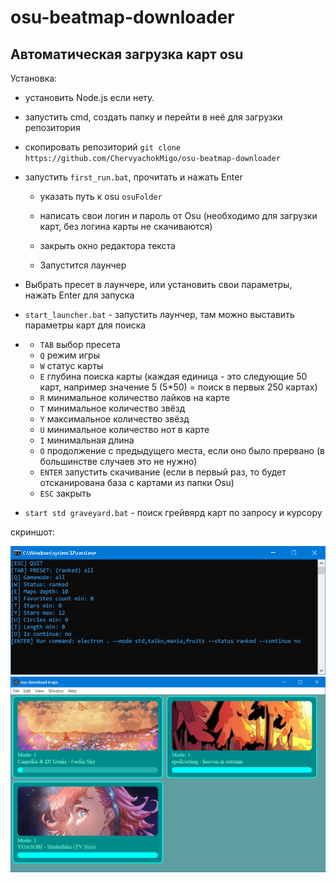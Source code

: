 # osu-beatmap-downloader
<h2>Автоматическая загрузка карт osu</h2>

Установка:

* установить Node.js если нету.

* запустить cmd, создать папку и перейти в неё для загрузки репозитория

* скопировать репозиторий `git clone https://github.com/ChervyachokMigo/osu-beatmap-downloader`

* запустить `first_run.bat`, прочитать и нажать Enter

  * указать путь к osu `osuFolder`
    
  * написать свои логин и пароль от Osu (необходимо для загрузки карт, без логина карты не скачиваются)
    
  * закрыть окно редактора текста
 
  * Запустится лаунчер
 
* Выбрать пресет в лаунчере, или установить свои параметры, нажать Enter для запуска

* `start_launcher.bat` - запустить лаунчер, там можно выставить параметры карт для поиска
* - `TAB` выбор пресета
  - `Q` режим игры
  - `W` статус карты
  - `E` глубина поиска карты (каждая единица - это следующие 50 карт, например значение 5 (5*50) = поиск в первых 250 картах)
  - `R` минимальное количество лайков на карте
  - `T` минимальное количество звёзд
  - `Y` максимальное количество звёзд
  - `U` минимальное количество нот в карте
  - `I` минимальная длина
  - `O` продолжение с предыдущего места, если оно было прервано (в большинстве случаев это не нужно)
  - `ENTER` запустить скачивание (если в первый раз, то будет отсканирована база с картами из папки Osu)
  - `ESC` закрыть
* `start std graveyard.bat` - поиск грейвярд карт по запросу и курсору

скриншот: 

<img src="https://github.com/ChervyachokMigo/osu-beatmap-downloader/blob/main/1.png?raw=true" width="600" />
<img src="https://github.com/ChervyachokMigo/osu-beatmap-downloader/blob/main/2.png?raw=true" width="600" />

